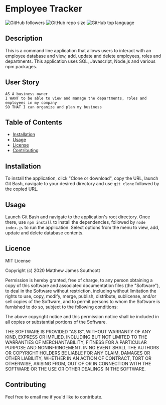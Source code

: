 # Employee Tracker

![GitHub followers](https://img.shields.io/github/followers/mjsouthcott?label=Follow&style=social)
![GitHub repo size](https://img.shields.io/github/repo-size/mjsouthcott/12-employee-tracker)
![GitHub top language](https://img.shields.io/github/languages/top/mjsouthcott/12-employee-tracker)

## Description

This is a command line application that allows users to interact with an employee database and view, add, update and delete employees, roles and departments. This application uses SQL, Javascript, Node.js and various npm packages.

## User Story

```
AS A business owner
I WANT to be able to view and manage the departments, roles and employees in my company
SO THAT I can organize and plan my business
```

## Table of Contents

* [Installation](https://github.com/mjsouthcott/12-employee-tracker#Installation)
* [Usage](https://github.com/mjsouthcott/12-employee-tracker#Usage)
* [License](https://github.com/mjsouthcott/12-employee-tracker#License)
* [Contributing](https://github.com/mjsouthcott/12-employee-tracker#Contributing)

## Installation

To install the application, click "Clone or download", copy the URL, launch Git Bash, navigate to your desired directory and use `git clone` followed by the copied URL.

## Usage

Launch Git Bash and navigate to the application's root directory. Once there, use `npm install` to install the dependencies, followed by `node index.js` to run the application. Select options from the menu to view, add, update and delete database contents.

## Licence

MIT License

Copyright (c) 2020 Matthew James Southcott

Permission is hereby granted, free of charge, to any person obtaining a copy of this software and associated documentation files (the "Software"), to deal in the Software without restriction, including without limitation the rights to use, copy, modify, merge, publish, distribute, sublicense, and/or sell copies of the Software, and to permit persons to whom the Software is furnished to do so, subject to the following conditions:

The above copyright notice and this permission notice shall be included in all copies or substantial portions of the Software.

THE SOFTWARE IS PROVIDED "AS IS", WITHOUT WARRANTY OF ANY KIND, EXPRESS OR IMPLIED, INCLUDING BUT NOT LIMITED TO THE WARRANTIES OF MERCHANTABILITY, FITNESS FOR A PARTICULAR PURPOSE AND NONINFRINGEMENT. IN NO EVENT SHALL THE AUTHORS OR COPYRIGHT HOLDERS BE LIABLE FOR ANY CLAIM, DAMAGES OR OTHER LIABILITY, WHETHER IN AN ACTION OF CONTRACT, TORT OR OTHERWISE, ARISING FROM, OUT OF OR IN CONNECTION WITH THE SOFTWARE OR THE USE OR OTHER DEALINGS IN THE SOFTWARE.

## Contributing

Feel free to email me if you'd like to contribute.
